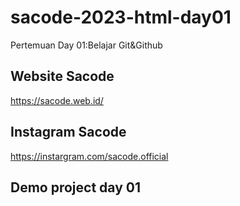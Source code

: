 # sacode-2023-html-day01
Pertemuan Day 01:Belajar Git&amp;Github

## Website Sacode
https://sacode.web.id/

## Instagram Sacode 
https://instargram.com/sacode.official

## Demo project day 01
